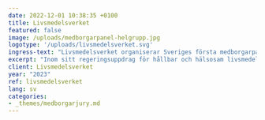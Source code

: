 ```yaml
---
date: 2022-12-01 10:38:35 +0100
title: Livsmedelsverket
featured: false
image: /uploads/medborgarpanel-helgrupp.jpg
logotype: '/uploads/livsmedelsverket.svg'
ingress-text: "Livsmedelsverket organiserar Sveriges första medborgarpanel!"
excerpt: "Inom sitt regeringsuppdrag för hållbar och hälsosam livsmedelskonsumtion organiserar myndigheten en medborgarpanel med 70 slumpmässigt valda medborgare."
client: Livsmedelsverket
year: "2023"
ref: livsmedelsverket
lang: sv
categories:
- _themes/medborgarjury.md
---
```

